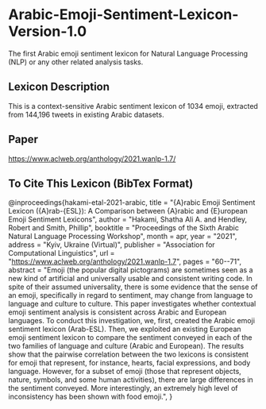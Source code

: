 # Arabic-Emoji-Sentiment-Lexicon-Version-1.0
The first Arabic emoji sentiment lexicon for Natural Language Processing (NLP) or any other related analysis tasks.

## Lexicon Description
This is a context-sensitive Arabic sentiment lexicon of 1034 emoji, extracted from 144,196 tweets in existing Arabic datasets.

## Paper
https://www.aclweb.org/anthology/2021.wanlp-1.7/

## To Cite This Lexicon (BibTex Format)
@inproceedings{hakami-etal-2021-arabic,
    title = "{A}rabic Emoji Sentiment Lexicon ({A}rab-{ESL}): A Comparison between {A}rabic and {E}uropean Emoji Sentiment Lexicons",
    author = "Hakami, Shatha Ali A.  and
      Hendley, Robert  and
      Smith, Phillip",
    booktitle = "Proceedings of the Sixth Arabic Natural Language Processing Workshop",
    month = apr,
    year = "2021",
    address = "Kyiv, Ukraine (Virtual)",
    publisher = "Association for Computational Linguistics",
    url = "https://www.aclweb.org/anthology/2021.wanlp-1.7",
    pages = "60--71",
    abstract = "Emoji (the popular digital pictograms) are sometimes seen as a new kind of artificial and universally usable and consistent writing code. In spite of their assumed universality, there is some evidence that the sense of an emoji, specifically in regard to sentiment, may change from language to language and culture to culture. This paper investigates whether contextual emoji sentiment analysis is consistent across Arabic and European languages. To conduct this investigation, we, first, created the Arabic emoji sentiment lexicon (Arab-ESL). Then, we exploited an existing European emoji sentiment lexicon to compare the sentiment conveyed in each of the two families of language and culture (Arabic and European). The results show that the pairwise correlation between the two lexicons is consistent for emoji that represent, for instance, hearts, facial expressions, and body language. However, for a subset of emoji (those that represent objects, nature, symbols, and some human activities), there are large differences in the sentiment conveyed. More interestingly, an extremely high level of inconsistency has been shown with food emoji.",
}
